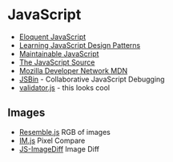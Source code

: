 # JavaScript #
 - [Eloquent JavaScript](http://eloquentjavascript.net/)
 - [Learning JavaScript Design Patterns](http://addyosmani.com/resources/essentialjsdesignpatterns/book/)
 - [Maintainable JavaScript](http://shop.oreilly.com/product/0636920025245.do)
 - [The JavaScript Source](http://www.javascriptsource.com/)
 - [Mozilla Developer Network MDN](https://developer.mozilla.org/en-US/docs/Web/JavaScript)
 - [JSBin](http://jsbin.com/) - Collaborative JavaScript Debugging
 - [validator.js](https://github.com/chriso/validator.js) - this looks cool

## Images ##
 - [Resemble.js](http://huddle.github.io/Resemble.js/) RGB of images
 - [IM.js](http://tcorral.github.io/IM.js/) Pixel Compare
 - [JS-ImageDiff](http://humblesoftware.github.io/js-imagediff/) Image Diff